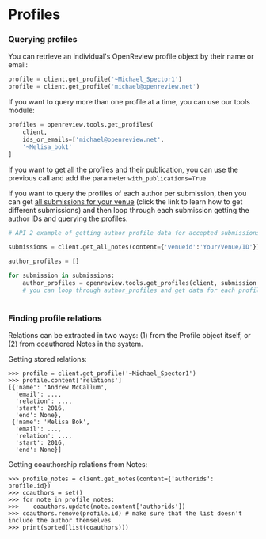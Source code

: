 # Profiles

### Querying profiles

You can retrieve an individual's OpenReview profile object by their name or email:&#x20;

```python
profile = client.get_profile('~Michael_Spector1')
profile = client.get_profile('michael@openreview.net')
```

If you want to query more than one profile at a time, you can use our tools module:

```python
profiles = openreview.tools.get_profiles(
    client,
    ids_or_emails=['michael@openreview.net',
    '~Melisa_bok1'
]
```

If you want to get all the profiles and their publication, you can use the previous call and add the parameter `with_publications=True`

If you want to query the profiles of each author per submission, then you can get [all submissions for your venue](https://docs.openreview.net/getting-started/using-the-api/notes/getting-all-submissions) (click the link to learn how to get different submissions) and then loop through each submission getting the author IDs and querying the profiles.

```python
# API 2 example of getting author profile data for accepted submissions

submissions = client.get_all_notes(content={'venueid':'Your/Venue/ID'})

author_profiles = []

for submission in submissions:
    author_profiles = openreview.tools.get_profiles(client, submission.content['authorids']['value'])
    # you can loop through author_profiles and get data for each profile
    
```

### Finding profile relations

Relations can be extracted in two ways: (1) from the Profile object itself, or (2) from coauthored Notes in the system.

Getting stored relations:

```
>>> profile = client.get_profile('~Michael_Spector1')
>>> profile.content['relations']
[{'name': 'Andrew McCallum',
  'email': ...,
  'relation': ...,
  'start': 2016,
  'end': None},
 {'name': 'Melisa Bok',
  'email': ...,
  'relation': ...,
  'start': 2016,
  'end': None}]
```

Getting coauthorship relations from Notes:

```
>>> profile_notes = client.get_notes(content={'authorids': profile.id})
>>> coauthors = set()
>>> for note in profile_notes:
>>>    coauthors.update(note.content['authorids'])
>>> coauthors.remove(profile.id) # make sure that the list doesn't include the author themselves
>>> print(sorted(list(coauthors)))
```

